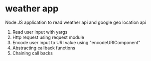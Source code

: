 # weather app
Node JS application to read weather api and google geo location api
1. Read user input with yargs
2. Http request using request module
3. Encode user input to URI value using "encodeURIComponent"
4. Abstracting callback functions 
5. Chaining call backs